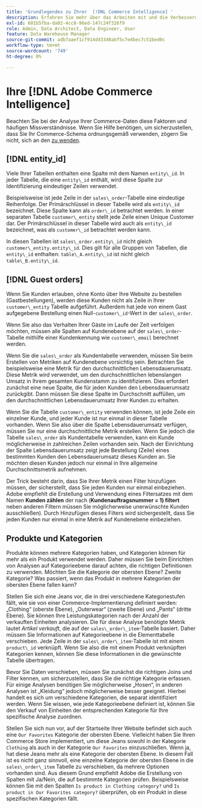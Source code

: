```yaml
---
title: 'Grundlegendes zu Ihrer  [!DNL Commerce Intelligence] '
description: Erfahren Sie mehr über das Arbeiten mit und die Verbesserung Ihrer  [!DNL Commerce Intelligence] .
exl-id: 601b5fba-da02-4cc8-96ed-147c24f326f9
role: Admin, Data Architect, Data Engineer, User
feature: Data Warehouse Manager
source-git-commit: adb7aaef1cf914d43348abf5c7e4bec7c51bed0c
workflow-type: tm+mt
source-wordcount: '749'
ht-degree: 0%

---
```


# Ihre [!DNL Adobe Commerce Intelligence]

Beachten Sie bei der Analyse Ihrer Commerce-Daten diese Faktoren und häufigen Missverständnisse. Wenn Sie Hilfe benötigen, um sicherzustellen, dass Sie Ihr Commerce-Schema ordnungsgemäß verwenden, zögern Sie nicht, sich an den [ zu wenden](https://experienceleague.adobe.com/docs/commerce-knowledge-base/kb/troubleshooting/miscellaneous/mbi-service-policies.html).

## [!DNL entity\_id]

Viele Ihrer Tabellen enthalten eine Spalte mit dem Namen `entity\_id`. In jeder Tabelle, die eine `entity\_id` enthält, wird diese Spalte zur Identifizierung eindeutiger Zeilen verwendet.

Beispielsweise ist jede Zeile in der `sales\_order`-Tabelle eine eindeutige Reihenfolge. Der Primärschlüssel in dieser Tabelle wird als `entity\_id` bezeichnet. Diese Spalte kann als `order\_id` betrachtet werden. In einer separaten Tabelle `customer\_entity` stellt jede Zeile einen Unique Customer dar. Der Primärschlüssel in dieser Tabelle wird auch als `entity\_id` bezeichnet, was als `customer\_id` betrachtet werden kann.

In diesen Tabellen ist `sales\_order.entity\_id` nicht gleich `customer\_entity.entity\_id`. Dies gilt für alle Gruppen von Tabellen, die `entity\_id` enthalten: `table\_A.entity\_id` ist nicht gleich `table\_B.entity\_id`.

## [!DNL Guest orders]

Wenn Sie Kunden erlauben, ohne Konto über Ihre Website zu bestellen (Gastbestellungen), werden diese Kunden nicht als Zeile in Ihrer `customer\_entity` Tabelle aufgeführt. Außerdem hat jede von einem Gast aufgegebene Bestellung einen Null-`customer\_id`-Wert in der `sales\_order`.

Wenn Sie also das Verhalten Ihrer Gäste im Laufe der Zeit verfolgen möchten, müssen alle Spalten auf Kundenebene auf der `sales\_order`-Tabelle mithilfe einer Kundenkennung wie `customer\_email` berechnet werden.

Wenn Sie die `sales\_order` als Kundentabelle verwenden, müssen Sie beim Erstellen von Metriken auf Kundenebene vorsichtig sein. Betrachten Sie beispielsweise eine Metrik für den durchschnittlichen Lebensdauerumsatz. Diese Metrik wird verwendet, um den durchschnittlichen lebenslangen Umsatz in Ihrem gesamten Kundenstamm zu identifizieren. Dies erfordert zunächst eine neue Spalte, die für jeden Kunden den Lebensdauerumsatz zurückgibt. Dann müssen Sie diese Spalte im Durchschnitt auffüllen, um den durchschnittlichen Lebensdauerumsatz Ihrer Kunden zu erhalten.

Wenn Sie die Tabelle `customer\_entity` verwenden können, ist jede Zeile ein einzelner Kunde, und jeder Kunde ist nur einmal in dieser Tabelle vorhanden. Wenn Sie also über die Spalte Lebensdauerumsatz verfügen, müssen Sie nur eine durchschnittliche Metrik erstellen. Wenn Sie jedoch die Tabelle `sales\_order` als Kundentabelle verwenden, kann ein Kunde möglicherweise in zahlreichen Zeilen vorhanden sein. Nach der Einrichtung der Spalte Lebensdauerumsatz zeigt jede Bestellung (Zeile) eines bestimmten Kunden den Lebensdauerumsatz dieses Kunden an. Sie möchten diesen Kunden jedoch nur einmal in Ihre allgemeine Durchschnittsmetrik aufnehmen.

Der Trick besteht darin, dass Sie Ihrer Metrik einen Filter hinzufügen müssen, der sicherstellt, dass Sie jeden Kunden nur einmal einbeziehen. Adobe empfiehlt die Erstellung und Verwendung eines Filtersatzes mit dem Namen **Kunden zählen** der nach (**Kundenauftragsnummer = 1) filtert** neben anderen Filtern müssen Sie möglicherweise unerwünschte Kunden ausschließen). Durch Hinzufügen dieses Filters wird sichergestellt, dass Sie jeden Kunden nur einmal in eine Metrik auf Kundenebene einbeziehen.

## Produkte und Kategorien

Produkte können mehrere Kategorien haben, und Kategorien können für mehr als ein Produkt verwendet werden. Daher müssen Sie beim Einrichten von Analysen auf Kategorieebene darauf achten, die richtigen Definitionen zu verwenden. Möchten Sie die Kategorie der obersten Ebene? Zweite Kategorie? Was passiert, wenn das Produkt in mehrere Kategorien der obersten Ebene fallen kann?

Stellen Sie sich eine Jeans vor, die in drei verschiedene Kategoriestufen fällt, wie sie von einer Commerce-Implementierung definiert werden: „Clothing“ (oberste Ebene), „Outerwear“ (zweite Ebene) und „Pants“ (dritte Ebene). Sie können Ihre Leistungskategorien nach der Anzahl der verkauften Einheiten analysieren. Die für diese Analyse benötigte Metrik lautet _Artikel verkauft_, die auf der `sales\_order\_item`-Tabelle basiert. Daher müssen Sie Informationen auf Kategorieebene in die Elementtabelle verschieben. Jede Zeile in der `sales\_order\_item`-Tabelle ist mit einem `product\_id` verknüpft. Wenn Sie also die mit einem Produkt verknüpften Kategorien kennen, können Sie diese Informationen in die gewünschte Tabelle übertragen.

Bevor Sie Daten verschieben, müssen Sie zunächst die richtigen Joins und Filter kennen, um sicherzustellen, dass Sie die richtige Kategorie erfassen. Für einige Analysen benötigen Sie möglicherweise „Hosen“, in anderen Analysen ist „Kleidung“ jedoch möglicherweise besser geeignet. Hierbei handelt es sich um verschiedene Kategorien, die separat identifiziert werden. Wenn Sie wissen, wie jede Kategorieebene definiert ist, können Sie den Verkauf von Einheiten der entsprechenden Kategorie für Ihre spezifische Analyse zuordnen.

Stellen Sie sich nun vor, auf der Startseite Ihrer Website befindet sich auch eine `Our Favorites` Kategorie der obersten Ebene. Vielleicht haben Sie Ihren Commerce Store implementiert, um diese Jeans sowohl in der Kategorie `Clothing` als auch in der Kategorie `Our Favorites` einzuschließen. Wenn ja, hat diese Jeans mehr als eine Kategorie der obersten Ebene. In diesem Fall ist es nicht ganz sinnvoll, eine einzelne Kategorie der obersten Ebene in die `sales\_order\_item` Tabelle zu verschieben, da mehrere Optionen vorhanden sind. Aus diesem Grund empfiehlt Adobe die Erstellung von Spalten mit Ja/Nein, die auf bestimmte Kategorien prüfen. Beispielsweise können Sie mit den Spalten `Is product in Clothing category?` und `Is product in Our Favorites category?` überprüfen, ob ein Produkt in diese spezifischen Kategorien fällt.
